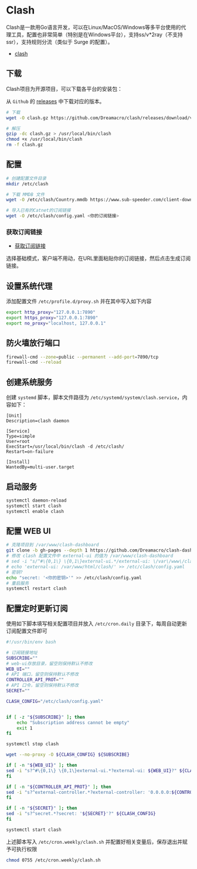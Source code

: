 # Clash

Clash是一款用Go语言开发，可以在Linux/MacOS/Windows等多平台使用的代理工具，配置也非常简单（特别是在Windows平台），支持ss/v*2ray（不支持ssr），支持规则分流（类似于 Surge 的配置）。

- [clash](https://github.com/Dreamacro/clash)

## 下载

Clash项目为开源项目，可以下载各平台的安装包：

从 `Github` 的 [releases](https://github.com/Dreamacro/clash/releases) 中下载对应的版本。

```bash
# 下载
wget -O clash.gz https://github.com/Dreamacro/clash/releases/download/v1.14.0/clash-linux-amd64-v1.14.0.gz

# 解压
gzip -dc clash.gz > /usr/local/bin/clash
chmod +x /usr/local/bin/clash
rm -f clash.gz
```

## 配置

```bash
# 创建配置文件目录
mkdir /etc/clash

# 下载 MMDB 文件
wget -O /etc/clash/Country.mmdb https://www.sub-speeder.com/client-download/Country.mmdb

# 导入已有的Catnet的订阅链接
wget -O /etc/clash/config.yaml <你的订阅链接>

```

### 获取订阅链接

- [获取订阅链接](https://api.nameless13.com/)

选择基础模式，客户端不用动，在URL里面粘贴你的订阅链接，然后点击生成订阅链接。

## 设置系统代理

添加配置文件 `/etc/profile.d/proxy.sh` 并在其中写入如下内容

```bash
export http_proxy="127.0.0.1:7890"
export https_proxy="127.0.0.1:7890"
export no_proxy="localhost, 127.0.0.1"
```

## 防火墙放行端口

```bash
firewall-cmd --zone=public --permanent --add-port=7890/tcp
firewall-cmd --reload
```

## 创建系统服务

创建 `systemd` 脚本，脚本文件路径为 `/etc/systemd/system/clash.service`，内容如下：

```systemd
[Unit]
Description=clash daemon

[Service]
Type=simple
User=root
ExecStart=/usr/local/bin/clash -d /etc/clash/
Restart=on-failure

[Install]
WantedBy=multi-user.target
```

## 启动服务

```bash
systemctl daemon-reload
systemctl start clash
systemctl enable clash
```

## 配置 WEB UI

```bash
# 克隆项目到 /var/www/clash-dashboard
git clone -b gh-pages --depth 1 https://github.com/Dreamacro/clash-dashboard /var/www/html/clash
# 修改 clash 配置文件中 external-ui 的值为 /var/www/clash-dashboard
# sed -i "s/^#\{0,1\} \{0,1\}external-ui.*/external-ui: \/var\/www\/clash-dashboard/" /etc/clash/config.yaml
# echo 'external-ui: /var/www/html/clash/' >> /etc/clash/config.yaml
# 密钥?
echo "secret: '<你的密钥>'" >> /etc/clash/config.yaml
# 重启服务
systemctl restart clash
```

## 配置定时更新订阅

使用如下脚本填写相关配置项目并放入 `/etc/cron.daily` 目录下，每周自动更新订阅配置文件即可

```bash
#!/usr/bin/env bash

# 订阅链接地址
SUBSCRIBE=""
# web-ui存放目录，留空则保持默认不修改
WEB_UI=""
# API 端口，留空则保持默认不修改
CONTROLLER_API_PROT=""
# API 口令，留空则保持默认不修改
SECRET=""

CLASH_CONFIG="/etc/clash/config.yaml"


if [ -z "${SUBSCRIBE}" ]; then
    echo "Subscription address cannot be empty"
    exit 1
fi

systemctl stop clash

wget --no-proxy -O ${CLASH_CONFIG} ${SUBSCRIBE}

if [ -n "${WEB_UI}" ]; then
sed -i "s?^#\{0,1\} \{0,1\}external-ui.*?external-ui: ${WEB_UI}?" ${CLASH_CONFIG}
fi

if [ -n "${CONTROLLER_API_PROT}" ]; then
sed -i "s?^external-controller.*?external-controller: '0.0.0.0:${CONTROLLER_API_PROT}'?" ${CLASH_CONFIG}
fi

if [ -n "${SECRET}" ]; then
sed -i "s?^secret.*?secret: '${SECRET}'?" ${CLASH_CONFIG}
fi

systemctl start clash
```

上述脚本写入 `/etc/cron.weekly/clash.sh` 并配置好相关变量后，保存退出并赋予可执行权限

```bash
chmod 0755 /etc/cron.weekly/clash.sh
```
